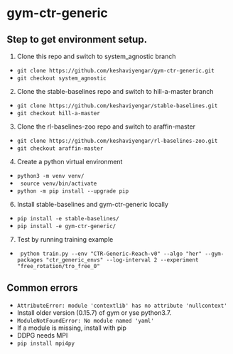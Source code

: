 # gym-ctr-generic

## Step to get environment setup.

1. Clone this repo and switch to system_agnostic branch
- ```git clone https://github.com/keshaviyengar/gym-ctr-generic.git```
- ```git checkout system_agnostic```
2. Clone the stable-baselines repo and switch to hill-a-master branch
- ```git clone https://github.com/keshaviyengar/stable-baselines.git```
- ```git checkout hill-a-master```
3. Clone the rl-baselines-zoo repo and switch to araffin-master
- ```git clone https://github.com/keshaviyengar/rl-baselines-zoo.git```
- ```git checkout araffin-master```
4. Create a python virtual environment
- ```python3 -m venv venv/```
- ``` source venv/bin/activate```
- ```python -m pip install --upgrade pip```
6. Install stable-baselines and gym-ctr-generic locally
- ```pip install -e stable-baselines/```
- ```pip install -e gym-ctr-generic/```
7. Test by running training example
- ``` python train.py --env "CTR-Generic-Reach-v0" --algo "her" --gym-packages "ctr_generic_envs" --log-interval 2 --experiment "free_rotation/tro_free_0"```


## Common errors
- ```AttributeError: module 'contextlib' has no attribute 'nullcontext'```
- Install older version (0.15.7) of gym or yse python3.7.
- ```ModuleNotFoundError: No module named 'yaml'```
- If a module is missing, install with pip
- DDPG needs MPI
- ```pip install mpi4py```
